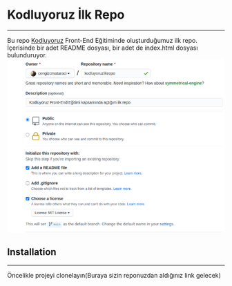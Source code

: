 # Kodluyoruz İlk Repo
***
Bu repo [Kodluyoruz](https://www.kodluyoruz.org/)  Front-End Eğitiminde oluşturduğumuz ilk repo. İçerisinde bir adet README dosyası, bir adet de index.html dosyası bulunduruyor.
![resim](https://github.com/Kodluyoruz/taskforce/raw/main/git/odev1/figures/github.png)

## Installation
--------------------
Öncelikle projeyi clonelayın(Buraya sizin reponuzdan aldığınız link gelecek)